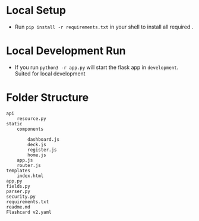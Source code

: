 # Local Setup
- Run `pip install -r requirements.txt` in your shell to install all required .

# Local Development Run
- If you run `python3 -r app.py` will start the flask app in `development`. Suited for local development



# Folder Structure
    api
        resource.py
    static
        components
            
            dashboard.js
            deck.js
            register.js
            home.js
        app.js
        router.js
    templates
        index.html
    app.py
    fields.py
    parser.py
    security.py
    requirements.txt
    readme.md
    Flashcard v2.yaml